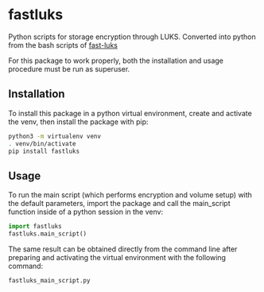 # fastluks
Python scripts for storage encryption through LUKS. Converted into python from the bash scripts of [fast-luks](https://github.com/Laniakea-elixir-it/fast-luks)

For this package to work properly, both the installation and usage procedure must be run as superuser.

## Installation
To install this package in a python virtual environment, create and activate the venv, then install the package with pip:
```bash
python3 -m virtualenv venv
. venv/bin/activate
pip install fastluks
```

## Usage
To run the main script (which performs encryption and volume setup) with the default parameters, import the package and call the main_script function inside of a python session in the venv:
```python
import fastluks
fastluks.main_script()
```

The same result can be obtained directly from the command line after preparing and activating the virtual environment with the following command:
```bash
fastluks_main_script.py
```